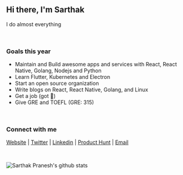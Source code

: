 ## Hi there, I'm Sarthak

I do almost everything

<br />

### Goals this year
- Maintain and Build awesome apps and services with React, React Native, Golang, Nodejs and Python
- Learn Flutter, Kubernetes and Electron
- Start an open source organization
- Write blogs on React, React Native, Golang, and Linux
- Get a job (got 😬)
- Give GRE and TOEFL (GRE: 315)

<br />

### Connect with me
[Website](https://sarthakpranesh.vercel.app/) | [Twitter](https://twitter.com/SarthakPranesh) | [Linkedin](https://www.linkedin.com/in/sarthakpranesh/) | [Product Hunt](https://www.producthunt.com/@sarthak_pranesh) |  [Email](mailto:sarthakpranesh08@gmail.com)

<br/>

![Sarthak Pranesh's github stats](https://github-readme-stats.vercel.app/api?username=sarthakpranesh&show_icons=true&theme=radical)

